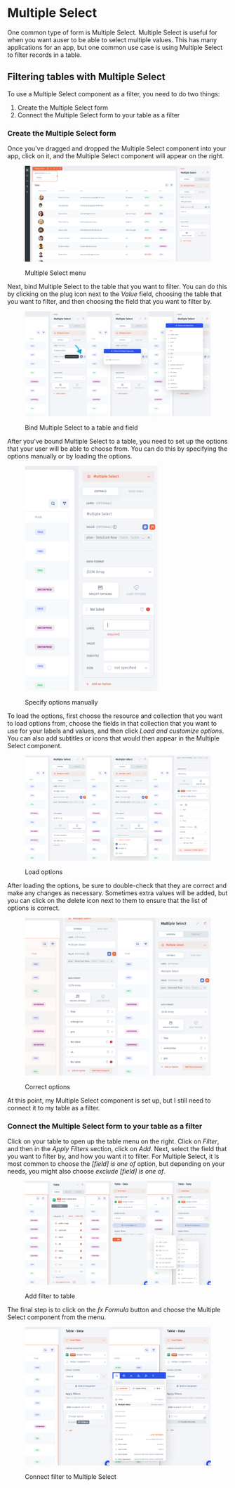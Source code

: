 # Multiple Select

One common type of form is Multiple Select. Multiple Select is useful for when you want auser to be able to select multiple values. This has many applications for an app, but one common use case is using Multiple Select to filter records in a table.

## Filtering tables with Multiple Select

To use a Multiple Select component as a filter, you need to do two things:

1. Create the Multiple Select form
2. Connect the Multiple Select form to your table as a filter

### Create the Multiple Select form

Once you've dragged and dropped the Multiple Select component into your app, click on it, and the Multiple Select component will appear on the right.

<figure><img src="../../../../.gitbook/assets/Снимок экрана 2023-03-10 в 07.31.32.png" alt=""><figcaption><p>Multiple Select menu</p></figcaption></figure>

Next, bind Multiple Select to the table that you want to filter. You can do this by clicking on the plug icon next to the _Value_ field, choosing the table that you want to filter, and then choosing the field that you want to filter by.

<figure><img src="../../../../.gitbook/assets/Frame 439.png" alt=""><figcaption><p>Bind Multiple Select to a table and field</p></figcaption></figure>

After you've bound Multiple Select to a table, you need to set up the options that your user will be able to choose from. You can do this by specifying the options manually or by loading the options.

<figure><img src="../../../../.gitbook/assets/image 360.png" alt=""><figcaption><p>Specify options manually</p></figcaption></figure>

To load the options, first choose the resource and collection that you want to load options from, choose the fields in that collection that you want to use for your labels and values, and then click _Load and customize options_. You can also add subtitles or icons that would then appear in the Multiple Select component.

<figure><img src="../../../../.gitbook/assets/Frame 440.png" alt=""><figcaption><p>Load options</p></figcaption></figure>

After loading the options, be sure to double-check that they are correct and make any changes as necessary. Sometimes extra values will be added, but you can click on the delete icon next to them   to ensure that the list of options is correct.

<figure><img src="../../../../.gitbook/assets/Frame 441.png" alt=""><figcaption><p>Correct options</p></figcaption></figure>

At this point, my Multiple Select component is set up, but I still need to connect it to my table as a filter.

### Connect the Multiple Select form to your table as a filter

Click on your table to open up the table menu on the right. Click on _Filter_, and then in the _Apply Filters_ section, click on _Add._ Next, select the field that you want to filter by, and how you want it to filter. For Multiple Select, it is most common to choose the _\[field] is one of_ option, but depending on your needs, you might also choose _exclude \[field] is one of_.

<figure><img src="../../../../.gitbook/assets/Frame 442.png" alt=""><figcaption><p>Add filter to table</p></figcaption></figure>

The final step is to click on the _ƒx Formula_ button and choose the Multiple Select component from the menu.

<figure><img src="../../../../.gitbook/assets/Frame 443.png" alt=""><figcaption><p>Connect filter to Multiple Select</p></figcaption></figure>



